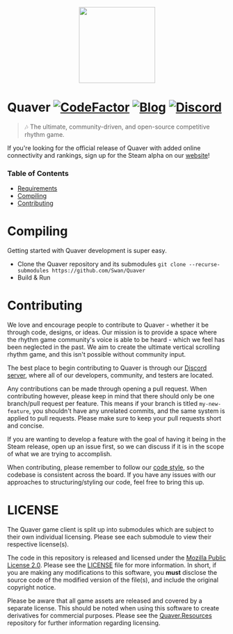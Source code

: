 <p align="center"> 
  <img src="https://i.imgur.com/UK3PWJW.png" width="175px" height="175px">
</p>

# Quaver [![CodeFactor](https://www.codefactor.io/repository/github/swan/quaver/badge)](https://www.codefactor.io/repository/github/swan/quaver) [![Blog](https://img.shields.io/badge/Blog-Read-blue.svg)](https://blog.quavergame.com) [![Discord](https://discordapp.com/api/guilds/354206121386573824/widget.png?style=shield)](https://discord.gg/nJa8VFr)

>🎶 The ultimate, community-driven, and open-source competitive rhythm game.

If you're looking for the official release of Quaver with added online connectivity and rankings, sign up for the Steam alpha on our [website](https://quavergame.com)! 

### Table of Contents ###
* [Requirements](https://github.com/Swan/Quaver#requirements)
* [Compiling](https://github.com/Swan/Quaver#compiling)
* [Contributing](https://github.com/Swan/Quaver#contributing)

# Compiling
Getting started with Quaver development is super easy. 

* Clone the Quaver repository and its submodules `git clone --recurse-submodules https://github.com/Swan/Quaver`
* Build & Run

# Contributing 
We love and encourage people to contribute to Quaver - whether it be through code, designs, or ideas. Our mission is to provide a space where the rhythm game community's voice is able to be heard - which we feel has been neglected in the past. We aim to create the ultimate vertical scrolling rhythm game, and this isn't possible without community input.

The best place to begin contributing to Quaver is through our [Discord server](https://discord.gg/nJa8VFr), where all of our developers, community, and testers are located.

Any contributions can be made through opening a pull request. When contributing however, please keep in mind that there should only be one branch/pull request per feature. This means if your branch is titled `my-new-feature`, you shouldn't have any unrelated commits, and the same system is applied to pull requests. Please make sure to keep your pull requests short and concise.

If you are wanting to develop a feature with the goal of having it being in the Steam release, open up an issue first, so we can discuss if it is in the scope of what we are trying to accomplish.

When contributing, please remember to follow our [code style](https://github.com/Swan/Quaver/blob/master/CODESTYLE.md), so the codebase is consistent across the board. If you have any issues with our approaches to structuring/styling our code, feel free to bring this up.

# LICENSE

The Quaver game client is split up into submodules which are subject to their own individual licensing. Please see each submodule to view their respective license(s).

The code in this repository is released and licensed under the [Mozilla Public License 2.0](https://github.com/Swan/Quaver/blob/license-and-readme/LICENSE). Please see the [LICENSE](https://github.com/Swan/Quaver/blob/license-and-readme/LICENSE) file for more information. In short, if you are making any modifications to this software, you **must** disclose the source code of the modified version of the file(s), and include the original copyright notice.

Please be aware that all game assets are released and covered by a separate license. This should be noted when using this software to create derivatives for commercial purposes. Please see the [Quaver.Resources](https://github.com/Swan/Quaver.Resources) repository for further information regarding licensing.
